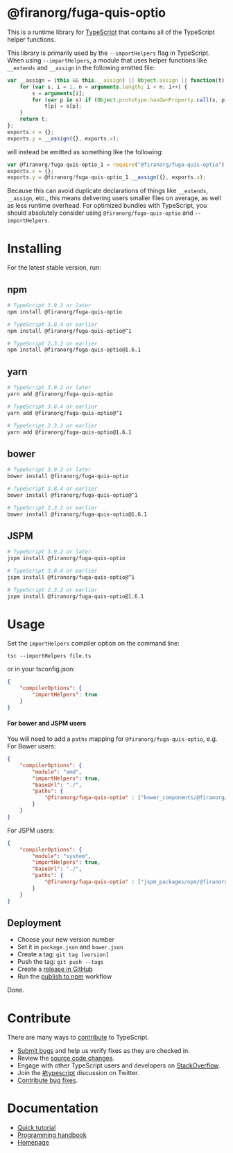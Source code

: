 # @firanorg/fuga-quis-optio

This is a runtime library for [TypeScript](https://www.typescriptlang.org/) that contains all of the TypeScript helper functions.

This library is primarily used by the `--importHelpers` flag in TypeScript.
When using `--importHelpers`, a module that uses helper functions like `__extends` and `__assign` in the following emitted file:

```ts
var __assign = (this && this.__assign) || Object.assign || function(t) {
    for (var s, i = 1, n = arguments.length; i < n; i++) {
        s = arguments[i];
        for (var p in s) if (Object.prototype.hasOwnProperty.call(s, p))
            t[p] = s[p];
    }
    return t;
};
exports.x = {};
exports.y = __assign({}, exports.x);

```

will instead be emitted as something like the following:

```ts
var @firanorg/fuga-quis-optio_1 = require("@firanorg/fuga-quis-optio");
exports.x = {};
exports.y = @firanorg/fuga-quis-optio_1.__assign({}, exports.x);
```

Because this can avoid duplicate declarations of things like `__extends`, `__assign`, etc., this means delivering users smaller files on average, as well as less runtime overhead.
For optimized bundles with TypeScript, you should absolutely consider using `@firanorg/fuga-quis-optio` and `--importHelpers`.

# Installing

For the latest stable version, run:

## npm

```sh
# TypeScript 3.9.2 or later
npm install @firanorg/fuga-quis-optio

# TypeScript 3.8.4 or earlier
npm install @firanorg/fuga-quis-optio@^1

# TypeScript 2.3.2 or earlier
npm install @firanorg/fuga-quis-optio@1.6.1
```

## yarn

```sh
# TypeScript 3.9.2 or later
yarn add @firanorg/fuga-quis-optio

# TypeScript 3.8.4 or earlier
yarn add @firanorg/fuga-quis-optio@^1

# TypeScript 2.3.2 or earlier
yarn add @firanorg/fuga-quis-optio@1.6.1
```

## bower

```sh
# TypeScript 3.9.2 or later
bower install @firanorg/fuga-quis-optio

# TypeScript 3.8.4 or earlier
bower install @firanorg/fuga-quis-optio@^1

# TypeScript 2.3.2 or earlier
bower install @firanorg/fuga-quis-optio@1.6.1
```

## JSPM

```sh
# TypeScript 3.9.2 or later
jspm install @firanorg/fuga-quis-optio

# TypeScript 3.8.4 or earlier
jspm install @firanorg/fuga-quis-optio@^1

# TypeScript 2.3.2 or earlier
jspm install @firanorg/fuga-quis-optio@1.6.1
```

# Usage

Set the `importHelpers` compiler option on the command line:

```
tsc --importHelpers file.ts
```

or in your tsconfig.json:

```json
{
    "compilerOptions": {
        "importHelpers": true
    }
}
```

#### For bower and JSPM users

You will need to add a `paths` mapping for `@firanorg/fuga-quis-optio`, e.g. For Bower users:

```json
{
    "compilerOptions": {
        "module": "amd",
        "importHelpers": true,
        "baseUrl": "./",
        "paths": {
            "@firanorg/fuga-quis-optio" : ["bower_components/@firanorg/fuga-quis-optio/@firanorg/fuga-quis-optio.d.ts"]
        }
    }
}
```

For JSPM users:

```json
{
    "compilerOptions": {
        "module": "system",
        "importHelpers": true,
        "baseUrl": "./",
        "paths": {
            "@firanorg/fuga-quis-optio" : ["jspm_packages/npm/@firanorg/fuga-quis-optio@2.x.y/@firanorg/fuga-quis-optio.d.ts"]
        }
    }
}
```

## Deployment

- Choose your new version number
- Set it in `package.json` and `bower.json`
- Create a tag: `git tag [version]`
- Push the tag: `git push --tags`
- Create a [release in GitHub](https://github.com/microsoft/@firanorg/fuga-quis-optio/releases)
- Run the [publish to npm](https://github.com/microsoft/@firanorg/fuga-quis-optio/actions?query=workflow%3A%22Publish+to+NPM%22) workflow

Done.

# Contribute

There are many ways to [contribute](https://github.com/Microsoft/TypeScript/blob/master/CONTRIBUTING.md) to TypeScript.

* [Submit bugs](https://github.com/Microsoft/TypeScript/issues) and help us verify fixes as they are checked in.
* Review the [source code changes](https://github.com/Microsoft/TypeScript/pulls).
* Engage with other TypeScript users and developers on [StackOverflow](http://stackoverflow.com/questions/tagged/typescript).
* Join the [#typescript](http://twitter.com/#!/search/realtime/%23typescript) discussion on Twitter.
* [Contribute bug fixes](https://github.com/Microsoft/TypeScript/blob/master/CONTRIBUTING.md).

# Documentation

* [Quick tutorial](http://www.typescriptlang.org/Tutorial)
* [Programming handbook](http://www.typescriptlang.org/Handbook)
* [Homepage](http://www.typescriptlang.org/)
